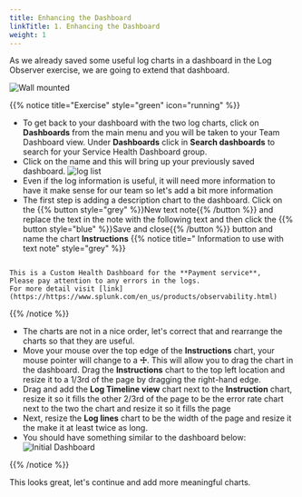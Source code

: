 ```yaml
---
title: Enhancing the Dashboard
linkTitle: 1. Enhancing the Dashboard
weight: 1
---
```


As we already saved some useful log charts in a dashboard in the Log Observer exercise, we are going to extend that dashboard.

 ![Wall mounted](../images/wall-mount.png)

{{% notice title="Exercise" style="green" icon="running" %}}

* To get back to your dashboard with the two log charts, click on **Dashboards** from the main menu and you will be taken to your Team Dashboard view. Under **Dashboards** click in **Search dashboards** to search for your Service Health Dashboard group. 
* Click on the name and this will bring up your previously saved dashboard.
  ![log list](../../7-log-observer/images/log-observer-custom-dashboard.png)
* Even if the log information is useful, it will need more information to have it make sense for our team so let's add a bit more information
* The first step is adding a description chart to the dashboard. Click on the {{% button style="grey" %}}New text note{{% /button %}} and replace the text in the note with the following text and then click the {{% button style="blue" %}}Save and close{{% /button %}} button and name the chart **Instructions**
{{% notice title=" Information to use with text note" style="grey" %}}

```text

This is a Custom Health Dashboard for the **Payment service**,  
Please pay attention to any errors in the logs.
For more detail visit [link](https://https://www.splunk.com/en_us/products/observability.html)

```

{{% /notice %}}

* The charts are not in a nice order, let's correct that and rearrange the charts so that they are useful.
* Move your mouse over the top edge of the **Instructions** chart, your mouse pointer will change to a **☩**. This will allow you to drag the chart in the dashboard. Drag the **Instructions** chart to the top left location and resize it to a 1/3rd of the page by dragging the right-hand edge.
* Drag and add the **Log Timeline view** chart next to the **Instruction** chart, resize it so it fills the other 2/3rd of the page to be the error rate chart next to the two the chart and resize it so it fills the page
* Next, resize the **Log lines** chart to be the width of the page and resize it the make it at least twice as long.
* You should have something similar to the dashboard below:
  ![Initial Dashboard](../images/initial-dashboard.png)

{{% /notice %}}

This looks great, let's continue and add more meaningful charts.
